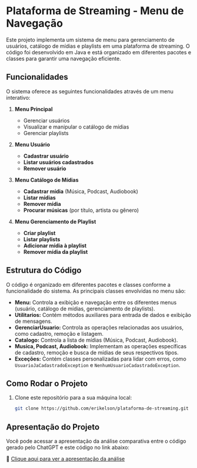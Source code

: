 # Plataforma de Streaming - Menu de Navegação

Este projeto implementa um sistema de menu para gerenciamento de usuários, catálogo de mídias e playlists em uma plataforma de streaming. O código foi desenvolvido em Java e está organizado em diferentes pacotes e classes para garantir uma navegação eficiente.

## Funcionalidades

O sistema oferece as seguintes funcionalidades através de um menu interativo:

1. **Menu Principal**
   - Gerenciar usuários
   - Visualizar e manipular o catálogo de mídias
   - Gerenciar playlists

2. **Menu Usuário**
   - **Cadastrar usuário**
   - **Listar usuários cadastrados**
   - **Remover usuário**

3. **Menu Catálogo de Mídias**
   - **Cadastrar mídia** (Música, Podcast, Audiobook)
   - **Listar mídias**
   - **Remover mídia**
   - **Procurar músicas** (por título, artista ou gênero)

4. **Menu Gerenciamento de Playlist**
   - **Criar playlist**
   - **Listar playlists**
   - **Adicionar mídia à playlist**
   - **Remover mídia da playlist**

## Estrutura do Código

O código é organizado em diferentes pacotes e classes conforme a funcionalidade do sistema. As principais classes envolvidas no menu são:

- **Menu:** Controla a exibição e navegação entre os diferentes menus (usuário, catálogo de mídias, gerenciamento de playlists).
- **Utilitarios:** Contém métodos auxiliares para entrada de dados e exibição de mensagens.
- **GerenciarUsuario:** Controla as operações relacionadas aos usuários, como cadastro, remoção e listagem.
- **Catalogo:** Controla a lista de mídias (Música, Podcast, Audiobook).
- **Musica, Podcast, Audiobook:** Implementam as operações específicas de cadastro, remoção e busca de mídias de seus respectivos tipos.
- **Exceções:** Contém classes personalizadas para lidar com erros, como `UsuarioJaCadastradoException` e `NenhumUsuarioCadastradoException`.

## Como Rodar o Projeto

1. Clone este repositório para a sua máquina local:

   ```bash
   git clone https://github.com/erikelson/plataforma-de-streaming.git

## Apresentação do Projeto

Você pode acessar a apresentação da análise comparativa entre o código gerado pelo ChatGPT e este código no link abaixo:

🔗 [Clique aqui para ver a apresentação da análise](https://www.canva.com/design/DAGxo-5osC4/HA_czOfq6VlrgNq4cxi4KA/view)
